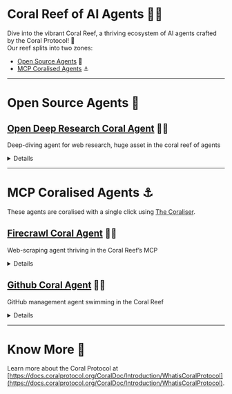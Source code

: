 # Coral Reef of AI Agents 🪸🌊

Dive into the vibrant Coral Reef, a thriving ecosystem of AI agents crafted by the Coral Protocol! 🐠  
Our reef splits into two zones:  
- [Open Source Agents](#open-source-agents) 🌴  
- [MCP Coralised Agents](#mcp-coralised-agents) ⚓  

---

# Open Source Agents 🌴  

## [Open Deep Research Coral Agent](https://github.com/Coral-Protocol/open-deep-research-coral-agent) 🧠🪸  
Deep-diving agent for web research, huge asset in the coral reef of agents  
<details>  
Name: Open Deep Research Coral Agent  
<details><summary>Description</summary>  
Explores vast digital oceans, extracting and reasoning over data with Coral Protocol collaboration.  
</details>  
Framework: Next.js with React Server Components  
Tools used: Firecrawl, AI SDK, OpenRouter, Camel  
Default/recommended model: OpenAI GPT-4o  
Keywords: Deep research, web scraping, AI reasoning, Coral Reef  
Other details: Open-source research species. Supports multiple LLMs via AI SDK. Configurable timeout (default 300s).  
Links: [GitHub](https://github.com/Coral-Protocol/open-deep-research-coral-agent)  
</details>  

---

# MCP Coralised Agents ⚓  
These agents are coralised with a single click using [The Coraliser](https://github.com/Coral-Protocol/coraliser).  

## [Firecrawl Coral Agent](https://github.com/Coral-Protocol/firecrawl-coral-agent) 🌊📡  
Web-scraping agent thriving in the Coral Reef’s MCP  
<details>  
Name: Firecrawl Coral Agent  
<details><summary>Description</summary>  
Firecrawl agent capable of performing comprehensive web scraping, crawling, and data extraction tasks, including structured data extraction and deep research, by utilizing a variety of tools to navigate, search, and analyze web content efficiently.  
</details>  
Framework: LangChain  
Tools used: Firecrawl MCP Server Tools, Coral Server  
Default/recommended model: GPT-4  
Keywords:  
Other details:  
Links: [GitHub](https://github.com/Coral-Protocol/firecrawl-coral-agent)  
</details>  

## [Github Coral Agent](https://github.com/Coral-Protocol/github-coral-agent) 🐠📂  
GitHub management agent swimming in the Coral Reef  
<details>  
Name: Github Coral Agent  
<details><summary>Description</summary>  
GitHub agent capable of managing repositories, including creating, updating, and searching for repositories and files, handling issues and pull requests, and facilitating collaboration through comments and reviews.  
</details>  
Framework: LangChain  
Tools used: GitHub MCP Server Tools, Coral Server  
Default/recommended model: GPT-4  
Keywords:  
Other details:  
Links: [GitHub](https://github.com/Coral-Protocol/github-coral-agent)  
</details>  

---

# Know More 🐙  
Learn more about the Coral Protocol at [https://docs.coralprotocol.org/CoralDoc/Introduction/WhatisCoralProtocol](https://docs.coralprotocol.org/CoralDoc/Introduction/WhatisCoralProtocol).